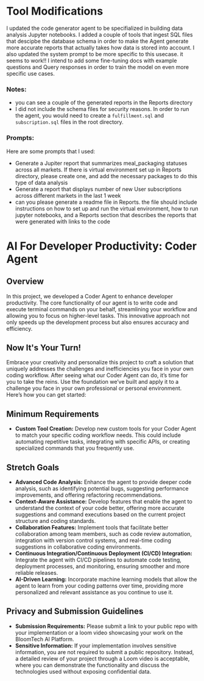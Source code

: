 # Tool Modifications
I updated the code generator agent to be specifialized in building data analysis Jupyter notebooks. 
I added a couple of tools that ingest SQL files that descipbe the database schema in order to make the Agent generate more accurate reports that actually takes how data is stored into account. I also updated the system prompt to be more specific to this usecase. it seems to work!!
I intend to add some fine-tuning docs with example questions and Query responses in order to train the model on even more specific use cases. 

### Notes:
- you can see a couple of the generated reports in the Reports directory
- I did not include the schema files for security reasons. In order to run the agent, you would need to create a `fulfillment.sql` and `subscription.sql` files in the root directory.

### Prompts:
Here are some prompts that I used:
- Generate a Jupiter report that summarizes meal_packaging statuses across all markets. If there is virtual environment set up in Reports directory, please create one, and add the necessary packages to do this type of data analysis
- Generate a report that displays number of new User subscriptions across different markets in the last 1 week
-  can you please generate a readme file in Reports. the file should include instructions on how to set up and run the virtual environment, how to run jupyter notebooks, and a Reports section that describes the reports that were generated with links to the code  


# AI For Developer Productivity: Coder Agent

## Overview
In this project, we developed a Coder Agent to enhance developer productivity. The core functionality of our agent is to write code and execute terminal commands on your behalf, streamlining your workflow and allowing you to focus on higher-level tasks. This innovative approach not only speeds up the development process but also ensures accuracy and efficiency.

## Now It's Your Turn!
Embrace your creativity and personalize this project to craft a solution that uniquely addresses the challenges and inefficiencies you face in your own coding workflow. After seeing what our Coder Agent can do, it’s time for you to take the reins. Use the foundation we’ve built and apply it to a challenge you face in your own professional or personal environment. Here’s how you can get started:

## Minimum Requirements
- **Custom Tool Creation:** Develop new custom tools for your Coder Agent to match your specific coding workflow needs. This could include automating repetitive tasks, integrating with specific APIs, or creating specialized commands that you frequently use.

## Stretch Goals
- **Advanced Code Analysis:** Enhance the agent to provide deeper code analysis, such as identifying potential bugs, suggesting performance improvements, and offering refactoring recommendations.
- **Context-Aware Assistance:** Develop features that enable the agent to understand the context of your code better, offering more accurate suggestions and command executions based on the current project structure and coding standards.
- **Collaboration Features:** Implement tools that facilitate better collaboration among team members, such as code review automation, integration with version control systems, and real-time coding suggestions in collaborative coding environments.
- **Continuous Integration/Continuous Deployment (CI/CD) Integration:** Integrate the agent with CI/CD pipelines to automate code testing, deployment processes, and monitoring, ensuring smoother and more reliable releases.
- **AI-Driven Learning:** Incorporate machine learning models that allow the agent to learn from your coding patterns over time, providing more personalized and relevant assistance as you continue to use it.

## Privacy and Submission Guidelines
- **Submission Requirements:** Please submit a link to your public repo with your implementation or a loom video showcasing your work on the BloomTech AI Platform.
- **Sensitive Information:** If your implementation involves sensitive information, you are not required to submit a public repository. Instead, a detailed review of your project through a Loom video is acceptable, where you can demonstrate the functionality and discuss the technologies used without exposing confidential data.
